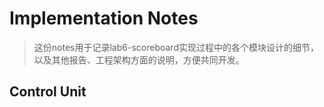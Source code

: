 # Implementation Notes

> 这份notes用于记录lab6-scoreboard实现过程中的各个模块设计的细节，以及其他报告、工程架构方面的说明，方便共同开发。

## Control Unit
